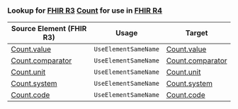 ### Lookup for [FHIR R3](https://hl7.org/fhir/STU3/) [Count](https://hl7.org/fhir/STU3/Count.html) for use in [FHIR R4](https://hl7.org/fhir/R4/)

| Source Element (FHIR R3) | Usage | Target |
| -------------- | ----- | ------ |
| [Count.value](https://hl7.org/fhir/STU3/Count.html#resource) | `UseElementSameName` | [Count.value](https://hl7.org/fhir/R4/Count.html#resource) |
| [Count.comparator](https://hl7.org/fhir/STU3/Count.html#resource) | `UseElementSameName` | [Count.comparator](https://hl7.org/fhir/R4/Count.html#resource) |
| [Count.unit](https://hl7.org/fhir/STU3/Count.html#resource) | `UseElementSameName` | [Count.unit](https://hl7.org/fhir/R4/Count.html#resource) |
| [Count.system](https://hl7.org/fhir/STU3/Count.html#resource) | `UseElementSameName` | [Count.system](https://hl7.org/fhir/R4/Count.html#resource) |
| [Count.code](https://hl7.org/fhir/STU3/Count.html#resource) | `UseElementSameName` | [Count.code](https://hl7.org/fhir/R4/Count.html#resource) |
